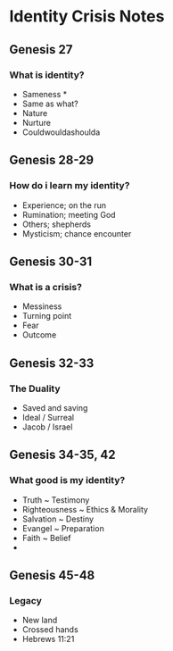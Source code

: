# Identity Crisis Notes


## Genesis 27
### What is identity?

* Sameness
  * 
* Same as what?
* Nature
* Nurture
* Couldwouldashoulda




## Genesis 28-29
### How do i learn my identity?

* Experience; on the run
* Rumination; meeting God
* Others; shepherds
* Mysticism; chance encounter



## Genesis 30-31
### What is a crisis?

* Messiness
* Turning point
* Fear
* Outcome



## Genesis 32-33
### The Duality

* Saved and saving
* Ideal / Surreal
* Jacob / Israel




## Genesis 34-35, 42
### What good is my identity?

* Truth ~ Testimony
* Righteousness ~ Ethics & Morality
* Salvation ~ Destiny
* Evangel ~ Preparation
* Faith ~ Belief
* 






## Genesis 45-48
### Legacy

* New land
* Crossed hands
* Hebrews 11:21
